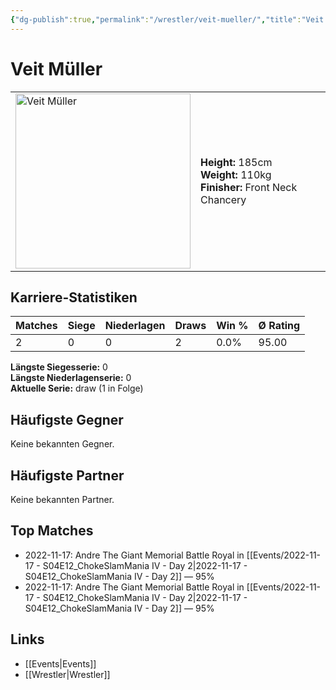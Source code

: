 ```yaml
---
{"dg-publish":true,"permalink":"/wrestler/veit-mueller/","title":"Veit Müller","tags":["wrestler"],"noteIcon":""}
---
```



# Veit Müller

<table>
        <tr>
        <td><img src="https://github.com/CptSpaulding1980/choke-slam-wrestling/releases/download/images/Veit_Müller.png" width="280" alt="Veit Müller"></td>
        <td>
        <b>Height:</b> 185cm<br>
        <b>Weight:</b> 110kg<br>
        <b>Finisher:</b> Front Neck Chancery<br>
        </td>
        </tr>
        </table>
        
## Karriere-Statistiken

| Matches | Siege | Niederlagen | Draws | Win % | Ø Rating |
|---------|-------|-------------|-------|-------|-----------|
| 2 | 0 | 0 | 2 | 0.0% | 95.00 |

**Längste Siegesserie:** 0<br>**Längste Niederlagenserie:** 0<br>**Aktuelle Serie:** draw (1 in Folge)


## Häufigste Gegner
Keine bekannten Gegner.

## Häufigste Partner
Keine bekannten Partner.

## Top Matches
- 2022-11-17: Andre The Giant Memorial Battle Royal in [[Events/2022-11-17 - S04E12_ChokeSlamMania IV - Day 2\|2022-11-17 - S04E12_ChokeSlamMania IV - Day 2]] — 95%
- 2022-11-17: Andre The Giant Memorial Battle Royal in [[Events/2022-11-17 - S04E12_ChokeSlamMania IV - Day 2\|2022-11-17 - S04E12_ChokeSlamMania IV - Day 2]] — 95%

## Links
- [[Events\|Events]]
- [[Wrestler\|Wrestler]]
